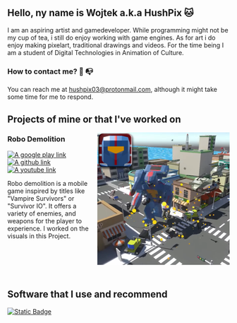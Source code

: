 ## Hello, ny name is Wojtek a.k.a HushPix :cat:

I am an aspiring artist and gamedeveloper. 
While programming might not be my cup of tea, i still do enjoy working with game engines.
As for art i do enjoy making pixelart, traditional drawings and videos.
For the time being I am a student of Digital Technologies in Animation of Culture.

### How to contact me? :incoming_envelope: :mailbox_with_no_mail:

You can reach me at hushpix03@protonmail.com, although it might take some time for me to respond.

## Projects of mine or that I've worked on

<img src="robodemolition.png" alt="Robo Demolition" width="300px" align="right">

### Robo Demolition

<a href="https://play.google.com/store/apps/details?id=com.tamus.RoboDemolition&pli=1"><img alt="A google play link" src="https://img.shields.io/badge/check_in_store-white?logo=googleplay&logoColor=green&labelColor=gray"></a>
<a href="https://github.com/Tomki2258/Robo-Demolition"><img alt="A github link" src="https://img.shields.io/badge/view_repository-white?logo=github&logoColor=white&labelColor=black&color=purple"></a>
<a href="https://www.youtube.com/watch?v=ZIrJTlWi2Fg"><img alt="A youtube link" src="https://img.shields.io/badge/see_trailer-white?logo=youtube&logoColor=white&labelColor=%23590606&color=red"></a>

Robo demolition is a mobile game inspired by titles like "Vampire Survivors" or "Survivor IO".
It offers a variety of enemies, and weapons for the player to experience. 
I worked on the visuals in this Project.

<br><br><br><br>

## Software that I use and recommend

<a href="https://www.photopea.com/"><img alt="Static Badge" src="https://img.shields.io/badge/Photopea-white?logo=photopea&logoColor=white&labelColor=%23067802&color=gray"></a>



<!--
**HushPix/HushPix** is a ✨ _special_ ✨ repository because its `README.md` (this file) appears on your GitHub profile.

Here are some ideas to get you started:

- 🔭 I’m currently working on ...
- 🌱 I’m currently learning ...
- 👯 I’m looking to collaborate on ...
- 🤔 I’m looking for help with ...
- 💬 Ask me about ...
- 📫 How to reach me: ...
- 😄 Pronouns: ...
- ⚡ Fun fact: ...
-->
